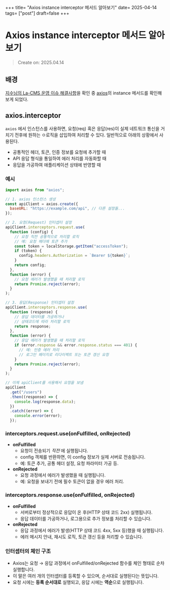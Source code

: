 +++ 
title= "Axios instance interceptor 메서드 알아보기" 
date= 2025-04-14
tags= ["post"] 
draft=false 
+++

# Axios instance interceptor 메서드 알아보기

> Create on: 2025.04.14

## 배경

[지수님의 La-CMS 운영 이슈 해결사항](https://github.com/thefarmersfront/la-cms-front-react/pull/5530/files)을 확인 중 [axios](https://axios-http.com/kr/docs/intro)의 instance 메서드를 확인해보게 되었다.

## axios.interceptor

`axios` 에서 인스턴스를 사용하면, 요청(req) 혹은 응답(res)이 실제 네트워크 통신을 거치기 전후에 원하는 ㅇ로직을 삽입하여 처리할 수 있다. 일반적으로 아래의 상황에서 사용된다.

- 공통적인 헤더, 토큰, 인증 정보를 요청에 추가할 때
- API 응답 형식을 통일하여 에러 처리를 자동화할 때
- 응답을 가공하여 애플리케이션 상태에 반영할 때

### 예시

```js
import axios from "axios";

// 1. axios 인스턴스 생성
const apiClient = axios.create({
  baseURL: "https://example.com/api", // 다른 설정들...
});

// 2. 요청(Request) 인터셉터 설정
apiClient.interceptors.request.use(
  function (config) {
    // 요청 직전 공통적으로 처리할 로직
    // 예: 요청 헤더에 토큰 추가
    const token = localStorage.getItem("accessToken");
    if (token) {
      config.headers.Authorization = `Bearer ${token}`;
    }
    return config;
  },
  function (error) {
    // 요청 에러가 발생했을 때 처리할 로직
    return Promise.reject(error);
  }
);

// 3. 응답(Response) 인터셉터 설정
apiClient.interceptors.response.use(
  function (response) {
    // 응답 데이터를 가공하거나
    // 상태코드에 따라 처리할 로직
    return response;
  },
  function (error) {
    // 응답 에러가 발생했을 때 처리할 로직
    if (error.response && error.response.status === 401) {
      // 예: 인증 에러 처리
      // 로그인 페이지로 리다이렉트 또는 토큰 갱신 요청
    }
    return Promise.reject(error);
  }
);

// 이제 apiClient를 사용해서 요청을 보냄
apiClient
  .get("/users")
  .then((response) => {
    console.log(response.data);
  })
  .catch((error) => {
    console.error(error);
  });
```

### interceptors.request.use(onFulfilled, onRejected)

- **onFulfilled**
  - 요청이 전송되기 _직전_ 에 실행됩니다.
  - config 객체를 반환하면, 이 config 정보가 실제 서버로 전송됩니다.
  - 예: 토큰 추가, 공통 헤더 설정, 요청 파라미터 가공 등.
- **onRejected**
  - 요청 과정에서 에러가 발생했을 때 실행됩니다.
  - 예: 요청을 보내기 전에 필수 토큰이 없을 경우 에러 처리.

### interceptors.response.use(onFulfilled, onRejected)

- **onFulfilled**
  - 서버로부터 정상적으로 응답이 온 후(HTTP 상태 코드 2xx) 실행됩니다.
  - 응답 데이터를 가공하거나, 로그용으로 추가 정보를 처리할 수 있습니다.
- **onRejected**
  - 응답 과정에서 에러가 발생(HTTP 상태 코드 4xx, 5xx 등)했을 때 실행됩니다.
  - 에러 메시지 안내, 재시도 로직, 토큰 갱신 등을 처리할 수 있습니다.

### 인터셉터의 체인 구조

- Axios는 요청 → 응답 과정에서 onFulfilled/onRejected 함수를 체인 형태로 순차 실행합니다.
- 이 말은 여러 개의 인터셉터를 등록할 수 있으며, 순서대로 실행된다는 뜻입니다.
- 요청 시에는 **등록 순서대로** 실행되고, 응답 시에는 **역순**으로 실행됩니다.
